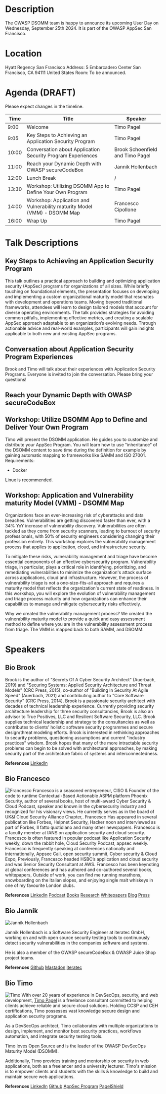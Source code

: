 # Description

The OWASP DSOMM team is happy to announce its upcoming User Day on Wednesday, September 25th 2024. It is part of the OWASP AppSec San Francisco.

# Location
Hyatt Regency San Francisco
Address: 5 Embarcadero Center San Francisco, CA 94111 United States 
Room: To be announced.

# Agenda (DRAFT)
Please expect changes in the timeline.

| Time  | Title                                                                    | Speaker                                                                          |
|-------|--------------------------------------------------------------------------|----------------------------------------------------------------------------------|
| 9:00  | Welcome                                                                  | Timo Pagel                                                                       |
| 9:05  | Key Steps to Achieving an Application Security Program                   | Timo Pagel                                                                       |
| 10:00 | Conversation about Application Security Program Experiences              | Brook Schoenfield and Timo Pagel |
| 11:00 | Reach your Dynamic Depth with OWASP secureCodeBox                        | Jannik Hollenbach                                      |
| 12:00 | Lunch Break                                                              | /                                                                                |
| 13:30 | Workshop: Utilizing DSOMM App to Define Your Own Program                 | Timo Pagel                     |
| 14:00 | Workshop: Application and Vulnerability maturity Model (VMM) - DSOMM Map | Francesco Cipollone                                          |
| 16:00 | Wrap Up                                                                  | Timo Pagel                    |

# Talk Descriptions
## Key Steps to Achieving an Application Security Program
This talk outlines a practical approach to building and optimizing application security (AppSec) programs for organizations of all sizes. 
While briefly touching on foundational elements, the presentation focuses on developing and implementing a custom organizational maturity model that resonates with development and operations teams. Moving beyond traditional frameworks, attendees will learn to design tailored models that account for diverse operating environments. The talk provides strategies for avoiding common pitfalls, implementing effective metrics, and creating a scalable AppSec approach adaptable to an organization’s evolving needs. Through actionable advice and real-world examples, participants will gain insights applicable to both new and existing AppSec programs.

## Conversation about Application Security Program Experiences
Brook and Timo will talk about their experiences with Application Security Programs.
Everyone is invited to join the conversation. Please bring your questions!

## Reach your Dynamic Depth with OWASP secureCodeBox

## Workshop: Utilize DSOMM App to Define and Deliver Your Own Program
Timo will present the DSOMM application. He guides you to customize and distribute your AppSec Program. You will learn how to use "inheritance" of the DSOMM content to save time during the definition for example by gaining automatic mapping to frameworks like SAMM and ISO 27001.
Requirements:
- Docker

Linux is recommended.

## Workshop: Application and Vulnerability maturity Model (VMM) - DSOMM Map
Organizations face an ever-increasing risk of cyberattacks and data breaches. Vulnerabilities are getting discovered faster than ever, with a 34% YoY increase of vulnerability discovery. Vulnerabilities are often tackled as they come from security scanners, leading to burnout of security professionals, with 50% of security engineers considering changing their profession entirely. This workshop explores the vulnerability management process that applies to application, cloud, and infrastructure security.

To mitigate these risks, vulnerability management and triage have become essential components of an effective cybersecurity program. Vulnerability triage, in particular, plays a critical role in identifying, prioritizing, and remediating vulnerabilities to minimize the organization's attack surface across applications, cloud and infrastructure. However, the process of vulnerability triage is not a one-size-fits-all approach and requires a maturity model that reflects the organization's current state of readiness. In this workshop, you will explore the evolution of vulnerability management and triage process maturity and how organizations can enhance their capabilities to manage and mitigate cybersecurity risks effectively.

Why we created the vulnerability management process?
We created the vulnerability maturity model to provide a quick and easy assessment method to define where you are in the vulnerability assessment process from triage.
The VMM is mapped back to both SAMM, and DSOMM.

# Speakers

## Bio Brook
Brook is the author of "Secrets Of A Cyber Security Architect" (Auerbach, 2019) and "Securing Systems: Applied Security Architecture and Threat Models" (CRC Press, 2015), co-author of "Building In Security At Agile Speed" (Auerbach, 2021) and contributing author to "Core Software Security" (CRC Press, 2014). Brook is a passionate security architect with decades of technical leadership experience. Currently providing security architecture leadership for three security consultancies, Brook is also an advisor to True Positives, LLC and Resilient Software Security, LLC. Brook supplies technical leadership and strategy to the consultancies as well as contributes to clients' holistic software security programmes and secure design/threat modeling efforts.
Brook is interested in rethinking approaches to security problems, questioning assumptions and current "industry practices" wisdom. Brook hopes that many of the more intractable security problems can begin to be solved with architectural approaches, by making security part of the architecture fabric of systems and interconnectedness.

**References**
[LinkedIn](https://www.linkedin.com/in/brookschoenfield/)

## Bio Francesco
![Francesco](/assets/images/userday/Francesco.png)
Francesco is a seasoned entrepreneur, CISO & Founder of the code to runtime Contextual-Based Actionable ASPM platform Phoenix Security, author of several books, host of multi-award Cyber Security & Cloud Podcast, speaker and known in the cybersecurity industry and recognized for his visionary views. He currently serves as in the board of UK&I Cloud Security Alliance Chapter,. Francesco Has appeared in several publication like Forbes, Helpnet Security, Hacker noon and interviewed as part of Forbes, Il fatto quotidiano and many other newspapers. Francesco is a faculty member at IANS on application security and cloud security. Francesco is often featured in popular podcast like Application Security weekly, down the rabbit hole, Cloud Security Podcast, appsec weekly. Francesco is frequently speaking at conferences nationally and internationally, Appsec Cali, open security summit, Cyber security & Cloud Expo,
Previously, Francesco headed HSBC’s application and cloud security and was Senior Security Consultant at AWS. Francesco has been keynoting at global conferences and has authored and co-authored several books, whitepapers, Outside of work, you can find me running marathons, snowboarding on the Italian slopes, and enjoying single malt whiskeys in one of my favourite London clubs.

**References**
[Linkedin](https://www.linkedin.com/in/fracipo/)
[Podcast](https://phoenix.security/resources/podcasts/)
[Books](https://phoenix.security/whitepapers-resources/modern-application-security-ebook/)
[Research](https://phoenix.security/vulnerability-weekly/)
[Whitepapers](https://phoenix.security/whitepapers-resources/)
[Blog](https://phoenix.security/author/fcphoenix-security/)
[Press](https://www.nsc42.co.uk/press)

## Bio Jannik

![Jannik Hollenbach](/assets/images/userday/Jannik.jpg)

Jannik Hollenbach is a Software Security Engineer at iteratec GmbH, working on and with open source security testing tools to continuously detect security vulnerabilities in the companies software and systems.

He is also a member of the OWASP secureCodeBox & OWASP Juice Shop project teams.

**References**
[Github](https://github.com/J12934)
[Mastadon](https://infosec.exchange/@jannik)
[iteratec](https://www.iteratec.com/en/)

## Bio Timo
![Timo](/assets/images/userday/Timo.png)
With over 20 years of experience in DevSecOps, security, and web development, [Timo Pagel](https://www.linkedin.com/in/timo-pagel-80900b81/) is a freelance consultant committed to helping clients achieve reliable and secure cloud solutions. Holding CCSP and CEH certifications, Timo possesses vast knowledge secure design and application security programs.

As a DevSecOps architect, Timo collaborates with multiple organizations to design, implement, and monitor best security practices, workflows automation, and integrate security testing tools.

Timo loves Open Source and is the leader of the OWASP DevSecOps Maturity Model (DSOMM).

Additionally, Timo provides training and mentorship on security in web applications, both as a freelancer and a university lecturer. Timo's mission is to empower clients and students with the skills & knowledge to build and maintain secure web applications.

**References**
[LinkedIn](https://www.linkedin.com/in/timo-pagel-80900b81/)
[Github](https://github.com/wurstbrot)
[AppSec Program](https://appsec-program.com)
[PagelShield](https://pagel.pro)